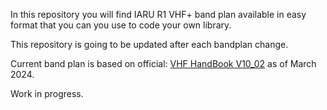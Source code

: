 In this repository you will find IARU R1 VHF+ band plan available in easy format that you can you use to code your own library.

This repository is going to be updated after each bandplan change.

Current band plan is based on official: [VHF HandBook V10_02](https://www.iaru-r1.org/wp-content/uploads/2024/11/VHF_Handbook_V10_02.pdf) as of March 2024.

Work in progress.
